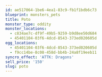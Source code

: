 ```yaml
---
id: ae517064-1be6-4ea1-83c9-fb1f1bdb6c73
blueprint: monsters_pets
title: Poto
monster_type: oddity
monster_locations:
  - c834ae7c-df9f-49b5-9259-b9d8ee50d684
  - 45401104-03f6-4dcd-8543-373ed020605d
egg_locations:
  - 45401104-03f6-4dcd-8543-373ed020605d
  - f9cc14be-8c08-458d-bb4b-24a8f19eeb11
syncro_effect: 'ATTK: Dragons'
sell_price: '150'
slug: poto
---
```

